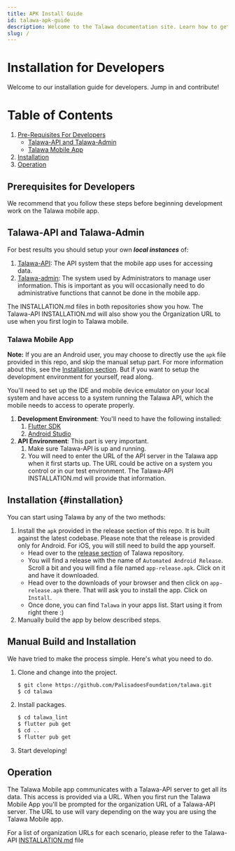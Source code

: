 ```yaml
---
title: APK Install Guide
id: talawa-apk-guide
description: Welcome to the Talawa documentation site. Learn how to get started with Talawa and more!
slug: /
---
```



# Installation for Developers
Welcome to our installation guide for developers. Jump in and contribute!

# Table of Contents

1. [Pre-Requisites For Developers](#prerequisites-for-developers)
    - [Talawa-API and Talawa-Admin](#talawa-api-and-talawa-admin) 
    - [Talawa Mobile App](#talawa-mobile-app) 
1. [Installation](#installation)
1. [Operation](#operation)

## Prerequisites for Developers
We recommend that you follow these steps before beginning development work on the Talawa mobile app.
## Talawa-API and Talawa-Admin

For best results you should setup your own **_local instances_** of:
1. [Talawa-API](https://github.com/PalisadoesFoundation/talawa-api): The API system that the mobile app uses for accessing data.
1. [Talawa-admin](https://github.com/PalisadoesFoundation/talawa-admin): The system used by Administrators to manage user information. This is important as you will occasionally need to do administrative functions that cannot be done in the mobile app.

The INSTALLATION.md files in both repositories show you how. The Talawa-API INSTALLATION.md will also show you the Organization URL to use when you first login to Talawa mobile.

### Talawa Mobile App
**Note:** If you are an Android user, you may choose to directly use the `apk` file provided in this repo, and skip the manual setup part. For more information about this, see the [Installation section](#Installation). But if you want to setup the development environment for yourself, read along.

You'll need to set up the IDE and mobile device emulator on your local system and have access to a system running the Talawa API, which the mobile needs to access to operate properly.

1. **Development Environment**: You'll need to have the following installed:
    1. [Flutter SDK](https://flutter.dev/docs/get-started/install)
    1. [Android Studio](https://developer.android.com/studio)
1. **API Environment**: This part is very important.
    1. Make sure Talawa-API is up and running.
    1. You will need to enter the URL of the API server in the Talawa app when it first starts up. The URL could be active on a system you control or in our test environment. The Talawa-API INSTALLATION.md will provide that information.

## Installation {#installation}

You can start using Talawa by any of the two methods:

1. Install the `apk` provided in the release section of this repo. It is built against the latest codebase. Please note that the release is provided only for Android. For iOS, you will still need to build the app yourself.	
   - Head over to the [release section](https://github.com/PalisadoesFoundation/talawa/releases) of Talawa repository.
   - You will find a release with the name of `Automated Android Release`. Scroll a bit and you will find a file named `app-release.apk`. Click on it and have it downloaded.
   - Head over to the downloads of your browser and then click on `app-release.apk` there. That will ask you to install the app. Click on `Install`.
   - Once done, you can find `Talawa` in your apps list. Start using it from right there :)
2. Manually build the app by below described steps.

## Manual Build and Installation

We have tried to make the process simple. Here's what you need to do.

1. Clone and change into the project.
    ```sh
    $ git clone https://github.com/PalisadoesFoundation/talawa.git
    $ cd talawa
    ```
1. Install packages.
    ```sh
    $ cd talawa_lint
    $ flutter pub get
    $ cd ..
    $ flutter pub get
    ```
1. Start developing!

## Operation

The Talawa Mobile app communicates with a Talawa-API server to get all its data. This access is provided via a URL.
When you first run the Talawa Mobile App you'll be prompted for the organization URL of a Talawa-API server. The URL to use will vary depending on the way you are using the Talawa Mobile app. 

For a list of organization URLs for each scenario, please refer to the Talawa-API [INSTALLATION.md](https://github.com/PalisadoesFoundation/talawa-api/blob/-/INSTALLATION.md) file